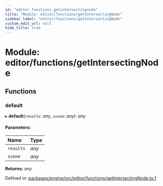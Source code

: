 ```yaml
---
id: "editor_functions_getintersectingnode"
title: "Module: editor/functions/getIntersectingNode"
sidebar_label: "editor/functions/getIntersectingNode"
custom_edit_url: null
hide_title: true
---
```


# Module: editor/functions/getIntersectingNode

## Functions

### default

▸ **default**(`results`: *any*, `scene`: *any*): *any*

#### Parameters:

Name | Type |
:------ | :------ |
`results` | *any* |
`scene` | *any* |

**Returns:** *any*

Defined in: [packages/engine/src/editor/functions/getIntersectingNode.ts:1](https://github.com/xr3ngine/xr3ngine/blob/716a06460/packages/engine/src/editor/functions/getIntersectingNode.ts#L1)
